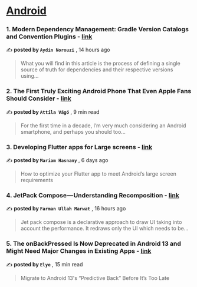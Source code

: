 
<h1><a href=https://medium.com/tag/android/recommended target="_blank" rel="noopener noreferrer">Android</a></h1>
<h3>1. Modern Dependency Management: Gradle Version Catalogs and Convention Plugins - <a href=https://medium.com/adessoturkey/modern-dependency-management-gradle-version-catalogs-and-convention-plugins-c9a822aa270e?source=tag_recommended_feed---------0-84----------android----------2ea05065_4a3b_4884_844e_e88052f6fa31------- target="_blank" rel="noopener noreferrer">link</a></h3>

✍️ **posted by `Aydin Norouzi`** <date> , 14 hours ago</date>

<blockquote>What you will find in this article is the process of defining a single source of truth for dependencies and their respective versions using…</blockquote>

<h3>2. The First Truly Exciting Android Phone That Even Apple Fans Should Consider - <a href=https://medium.com/@attilavago/the-first-truly-exciting-android-phone-that-even-apple-fans-should-consider-9ef205d678ae?source=tag_recommended_feed---------1-107----------android----------2ea05065_4a3b_4884_844e_e88052f6fa31------- target="_blank" rel="noopener noreferrer">link</a></h3>

✍️ **posted by `Attila Vágó`** <date> , 9 min read</date>

<blockquote>For the first time in a decade, I’m very much considering an Android smartphone, and perhaps you should too…</blockquote>

<h3>3. Developing Flutter apps for Large screens - <a href=https://medium.com/flutter/developing-flutter-apps-for-large-screens-53b7b0e17f10?source=tag_recommended_feed---------2-85----------android----------2ea05065_4a3b_4884_844e_e88052f6fa31------- target="_blank" rel="noopener noreferrer">link</a></h3>

✍️ **posted by `Mariam Hasnany`** <date> , 6 days ago</date>

<blockquote>How to optimize your Flutter app to meet Android’s large screen requirements</blockquote>

<h3>4. JetPack Compose — Understanding Recomposition - <a href=https://medium.com/@farimarwat/jetpack-compose-understanding-recomposition-4036b81a5a76?source=tag_recommended_feed---------3-84----------android----------2ea05065_4a3b_4884_844e_e88052f6fa31------- target="_blank" rel="noopener noreferrer">link</a></h3>

✍️ **posted by `Farman Ullah Marwat`** <date> , 16 hours ago</date>

<blockquote>Jet pack compose is a declarative approach to draw UI taking into account the performance. It redraws only the UI which needs to be…</blockquote>

<h3>5. The onBackPressed Is Now Deprecated in Android 13 and Might Need Major Changes in Existing Apps - <a href=https://medium.com/mobile-app-development-publication/migrate-to-android-13-predictive-back-soon-before-its-too-late-e1e1723f392?source=tag_recommended_feed---------4-107----------android----------2ea05065_4a3b_4884_844e_e88052f6fa31------- target="_blank" rel="noopener noreferrer">link</a></h3>

✍️ **posted by `Elye`** <date> , 15 min read</date>

<blockquote>Migrate to Android 13's “Predictive Back” Before It’s Too Late</blockquote>


